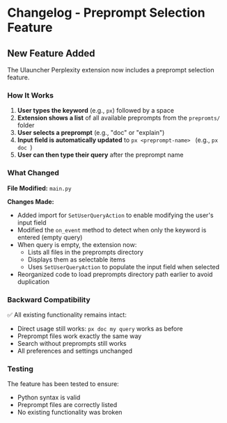# Changelog - Preprompt Selection Feature

## New Feature Added

The Ulauncher Perplexity extension now includes a preprompt selection feature.

### How It Works

1. **User types the keyword** (e.g., `px`) followed by a space
2. **Extension shows a list** of all available preprompts from the `prepromts/` folder
3. **User selects a preprompt** (e.g., "doc" or "explain")
4. **Input field is automatically updated** to `px <preprompt-name> ` (e.g., `px doc `)
5. **User can then type their query** after the preprompt name

### What Changed

**File Modified:** `main.py`

**Changes Made:**
- Added import for `SetUserQueryAction` to enable modifying the user's input field
- Modified the `on_event` method to detect when only the keyword is entered (empty query)
- When query is empty, the extension now:
  - Lists all files in the preprompts directory
  - Displays them as selectable items
  - Uses `SetUserQueryAction` to populate the input field when selected
- Reorganized code to load preprompts directory path earlier to avoid duplication

### Backward Compatibility

✅ All existing functionality remains intact:
- Direct usage still works: `px doc my query` works as before
- Preprompt files work exactly the same way
- Search without preprompts still works
- All preferences and settings unchanged

### Testing

The feature has been tested to ensure:
- Python syntax is valid
- Preprompt files are correctly listed
- No existing functionality was broken
